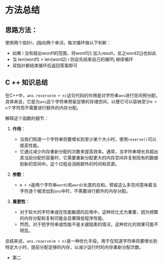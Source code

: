 # 方法总结

## 思路方法：
使用两个指针i，j指向两个单词，每次循环做以下判断：
* 如果 i 没有超出word1的范围，将word1[i] 加入result，反之word2[j]也如此
* 当 len(word1) > len(word2) i 则会先结束自己的循环j 继续循环
* 双指针都结束循环后返回答案即可



## C ++ 知识总结

在C++中，`ans.reserve(m + n)`这句代码的作用是对字符串`ans`进行空间预分配。具体来说，它是为`ans`这个字符串预留足够的存储空间，以便它可以容纳至少`m + n`个字符而不需要进行额外的内存分配。

解释这个函数的细节：

1. **作用**：
   - 当我们知道一个字符串将要增长到至少某个大小时，使用`reserve()`可以提高性能。
   - 它通过减少内存重新分配的次数来提高效率。通常，当字符串增长并超出其当前分配的容量时，它需要重新分配更大的内存空间并复制现有的数据到新的空间中。这个过程会消耗额外的时间和资源。

2. **参数**：
   - `m + n`是两个字符串`word1`和`word2`长度的总和。预留这么多空间意味着当字符逐个被添加到`ans`中时，不需要进行额外的内存分配。

3. **重要性**：
   - 对于较大的字符串或在性能敏感的应用中，这种优化尤为重要，因为频繁的内存分配和复制可能会显著降低程序性能。
   - 然而，对于短字符串或性能不是关键因素的情况，这种优化的效果可能不明显。

总结来说，`ans.reserve(m + n)`是一种优化手段，用于在知道字符串将要增长到特定大小时，提前分配足够的内存，以减少运行时的内存重新分配次数。

* 第二